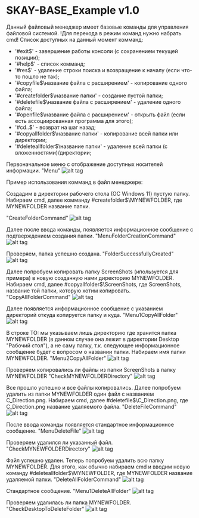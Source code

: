 # SKAY-BASE_Example v1.0
Данный файловый менеджер имеет базовые команды для управления файловой системой.
!Для перехода в режим команд нужно набрать cmd!
Список доступных на данный момент комманд:

 - '#exit$' - завершение работы консоли (с сохранением текущей позиции);
 - '#help$' - список комманд;
 - '#res$' - удаление строки поиска и возвращение к началу (если что-то пошло не так);
 - '#copyfile$\название файла c расширением' - копирование одного файла;
 - '#createfolder$\название папки' - создание пустой папки;
 - '#deletefile$\название файла с расширением' - удаление одного файла;
 - '#openfile$\название файла с расширением' - открыть файл (если есть ассоциированная программа для этого);
 - '#cd..$' - возврат на шаг назад;
 - '#copyallfolder$\название папки' - копирование всей папки или директории;
 - '#deleteallfolder$\название папки' - удаление всей папки (с вложенностями)/директории;

Первоначальное меню с отображение доступных носителей информации.
 "Menu"
![alt tag](https://github.com/AlexanderMeshchaninov/Screenshots/blob/main/Menu.png "Menu")

Пример использования комманд в файл менеджере:

Создадим в директории рабочего стола (ОС Windows 11) пустую папку. Набираем cmd, далее комманду #createfolder$\MYNEWFOLDER, где MYNEWFOLDER название папки.

 "CreateFolderCommand"
![alt tag](https://github.com/AlexanderMeshchaninov/Screenshots/blob/main/CreateFolderCommand.png "CreateFolderCommand")

Далее после ввода команды, появляется информационное сообщение с подтверждением создания папки.
 "MenuFolderCreationCommand"
![alt tag](https://github.com/AlexanderMeshchaninov/Screenshots/blob/main/MenuOfFolderCreation.png "MenuFolderCreationCommand")

Проверяем, папка успешно создана.
 "FolderSuccessfullyCreated"
![alt tag](https://github.com/AlexanderMeshchaninov/Screenshots/blob/main/FolderCreatedSuccessfully.png "FolderSuccessfullyCreated")

Далее попробуем копировать папку ScreenShots (ипользуется для примера) в новую созданную нами директорию MYNEWFOLDER.
Набираем cmd, далее #copyallfolder$\ScreenShots, где ScreenShots, название той папки, которую хотим копировать.
 "CopyAllFolderCommand"
![alt tag](https://github.com/AlexanderMeshchaninov/Screenshots/blob/main/CopyAllFolderCommand.png "CopyAllFolderCommand")

Далее появляется информационное сообщение с указанием директорий откуда копируется папку и куда.
 "Menu1CopyAllFolder"
![alt tag](https://github.com/AlexanderMeshchaninov/Screenshots/blob/main/Menu2OfCopyAllFolder.png "Menu1CopyAllFolder")

В строке TO: мы указываем лишь директорию где хранится папка MYNEWFOLDER (в данном случае она лежит в директории Desktop "Рабочий стол"), а не саму папку, т.к. следующее информационное сообщение будет с вопросом о названии папки. Набираем имя папки MYNEWFOLDER.
 "Menu2CopyAllFolder"
![alt tag](https://github.com/AlexanderMeshchaninov/Screenshots/blob/main/Menu3OfCopyAllFolder.png "Menu2CopyAllFolder")

Проверяем копировались ли файлы из папки ScreenShots в папку MYNEWFOLDER
 "CheckMYNEWFOLDERDirectory"
![alt tag](https://github.com/AlexanderMeshchaninov/Screenshots/blob/main/MYNEWFOLDER_Direction.png "CheckMYNEWFOLDERDirectory")

Все прошло успешно и все файлы копировались.
Далее попробуем удалить из папки MYNEWFOLDER один файл с названием C_Direction.png. Набираем cmd, далее #deletefile$\С_Direction.png, где С_Direction.png название удаляемого файла.
 "DeleteFileCommand"
![alt tag](https://github.com/AlexanderMeshchaninov/Screenshots/blob/main/DeleteFileCommand.png "DeleteFileCommand")

После ввода команды появляется стандартное информационное сообщение.
 "MenuDeleteFile"
![alt tag](https://github.com/AlexanderMeshchaninov/Screenshots/blob/main/MenuOfDeletingFile.png "MenuDeleteFile")

Проверяем удалился ли указанный файл.
 "CheckMYNEWFOLDERDirectory"
![alt tag](https://github.com/AlexanderMeshchaninov/Screenshots/blob/main/CheckMYNEWFOLDER_Direction.png "CheckMYNEWFOLDERDirectory")

Файл успешно удален.
Теперь попробуем удалить всю папку MYNEWFOLDER. Для этого, как обычно набираем cmd и вводим новую команду #deleteallfolder$\MYNEWFOLDER, где MYNEWFOLDER название удаляемой папки.
 "DeleteAllFolderCommand"
![alt tag](https://github.com/AlexanderMeshchaninov/Screenshots/blob/main/DeleteAllFolderCommand.png "DeleteAllFolderCommand")

Стандартное сообщение.
 "Menu1DeleteAllFolder"
![alt tag](https://github.com/AlexanderMeshchaninov/Screenshots/blob/main/MenuOfDeletingAllFolder.png "MenuDeleteAllFolder")

Проверяем удалилась ли папка MYNEWFOLDER.
 "CheckDesktopToDeleteFolder"
![alt tag](https://github.com/AlexanderMeshchaninov/Screenshots/blob/main/CheckDesktop_Direction.png "CheckDesktopToDeleteFolder")
